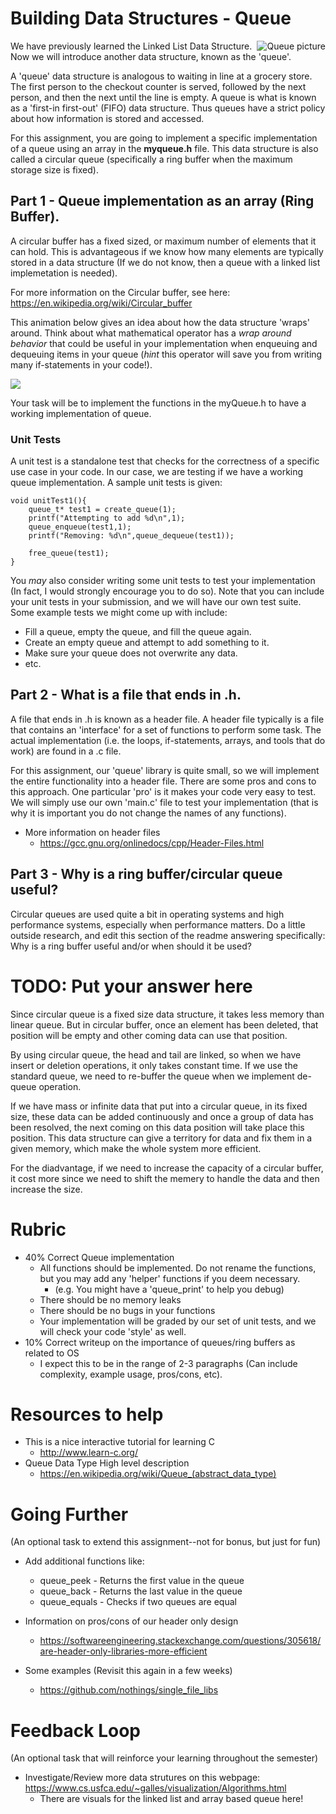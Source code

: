 # Building Data Structures - Queue
<img align="right" src="https://upload.wikimedia.org/wikipedia/commons/thumb/5/52/Data_Queue.svg/450px-Data_Queue.svg.png" alt="Queue picture">

We have previously learned the Linked List Data Structure. Now we will introduce another data structure, known as the 'queue'.

A 'queue' data structure is analogous to waiting in line at a grocery store. The first person to the checkout counter is served, followed by the next person, and then the next until the line is empty. A queue is what is known as a 'first-in first-out' (FIFO) data structure. Thus queues have a strict policy about how information is stored and accessed.

For this assignment, you are going to implement a specific implementation of a queue using an array in the **myqueue.h** file. This data structure is also called a circular queue (specifically a ring buffer when the maximum storage size is fixed).

## Part 1 - Queue implementation as an array (Ring Buffer).

A circular buffer has a fixed sized, or maximum number of elements that it can hold. This is advantageous if we know how many elements are typically stored in a data structure (If we do not know, then a queue with a linked list implemetation is needed). 

For more information on the Circular buffer, see here: https://en.wikipedia.org/wiki/Circular_buffer

This animation below gives an idea about how the data structure 'wraps' around. Think about what mathematical operator has a *wrap around behavior* that could be useful in your implementation when enqueuing and dequeuing items in your queue (*hint* this operator will save you from writing many if-statements in your code!).

![](https://upload.wikimedia.org/wikipedia/commons/thumb/f/fd/Circular_Buffer_Animation.gif/400px-Circular_Buffer_Animation.gif)

Your task will be to implement the functions in the myQueue.h to have a working implementation of queue.

### Unit Tests

A unit test is a standalone test that checks for the correctness of a specific use case in your code. In our case, we are testing if we have a working queue implementation. A sample unit tests is given:

```
void unitTest1(){
	queue_t* test1 = create_queue(1);
	printf("Attempting to add %d\n",1);
	queue_enqueue(test1,1);	
	printf("Removing: %d\n",queue_dequeue(test1));	

	free_queue(test1);
}
```

You *may* also consider writing some unit tests to test your implementation (In fact, I would strongly encourage you to do so). Note that you can include your unit tests in your submission, and we will have our own test suite. Some example tests we might come up with include:

* Fill a queue, empty the queue, and fill the queue again.
* Create an empty queue and attempt to add something to it.
* Make sure your queue does not overwrite any data.
* etc.

## Part 2 - What is a file that ends in .h.

A file that ends in .h is known as a header file. A header file typically is a file that contains an 'interface' for a set of functions to perform some task. The actual implementation (i.e. the loops, if-statements, arrays, and tools that do work) are found in a .c file. 

For this assignment, our 'queue' library is quite small, so we will implement the entire functionality into a header file. There are some pros and cons to this approach. One particular 'pro' is it makes your code very easy to test. We will simply use our own 'main.c' file to test your implementation (that is why it is important you do not change the names of any functions). 

* More information on header files
	* https://gcc.gnu.org/onlinedocs/cpp/Header-Files.html

## Part 3 - Why is a ring buffer/circular queue useful?

Circular queues are used quite a bit in operating systems and high performance systems, especially when performance matters. Do a little outside research, and edit this section of the readme answering specifically: Why is a ring buffer useful and/or when should it be used?

# TODO: Put your answer here
Since circular queue is a fixed size data structure, it takes less memory than linear queue. But in circular buffer, once an element has been deleted, that position will be empty and other coming data can use that position. 

By using circular queue, the head and tail are linked, so when we have insert or deletion operations, it only takes constant time. If we use the standard queue, we need to re-buffer the queue when we implement de-queue operation.

If we have mass or infinite data that put into a circular queue, in its fixed size, these data can be added continuously and once a group of data has been resolved, the next coming on this data position will take place this position. This data structure can give a territory for data and fix them in a given memory, which make the whole system more efficient. 

For the diadvantage, if we need to increase the capacity of a circular buffer, it cost more since we need to shift the memery to handle the data and then increase the
size.

# Rubric

- 40% Correct Queue implementation
  - All functions should be implemented. Do not rename the functions, but you may add any 'helper' functions if you deem necessary.
    - (e.g. You might have a 'queue_print' to help you debug)
  - There should be no memory leaks
  - There should be no bugs in your functions 
  - Your implementation will be graded by our set of unit tests, and we will check your code 'style' as well.
- 10% Correct writeup on the importance of queues/ring buffers as related to OS
  - I expect this to be in the range of 2-3 paragraphs (Can include complexity, example usage, pros/cons, etc).

# Resources to help

- This is a nice interactive tutorial for learning C
  - http://www.learn-c.org/
- Queue Data Type High level description
  - https://en.wikipedia.org/wiki/Queue_(abstract_data_type)
  
# Going Further
(An optional task to extend this assignment--not for bonus, but just for fun)

* Add additional functions like:
  * queue_peek - Returns the first value in the queue
  * queue_back - Returns the last value in the queue
  * queue_equals - Checks if two queues are equal
  
  
* Information on pros/cons of our header only design
	* https://softwareengineering.stackexchange.com/questions/305618/are-header-only-libraries-more-efficient
* Some examples (Revisit this again in a few weeks)
	* https://github.com/nothings/single_file_libs  
  
# Feedback Loop

(An optional task that will reinforce your learning throughout the semester)

- Investigate/Review more data strutures on this webpage: https://www.cs.usfca.edu/~galles/visualization/Algorithms.html
  - There are visuals for the linked list and array based queue here!

